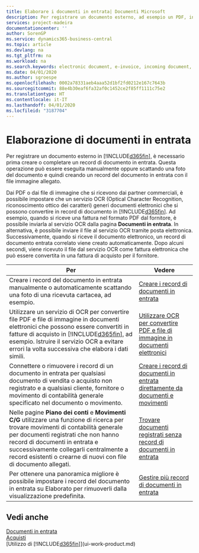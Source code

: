 ```yaml
---
title: Elaborare i documenti in entrata| Documenti Microsoft
description: Per registrare un documento esterno, ad esempio un PDF, in Business Central, è necessario prima creare o completare un record di documento in entrata.
services: project-madeira
documentationcenter: ''
author: SorenGP
ms.service: dynamics365-business-central
ms.topic: article
ms.devlang: na
ms.tgt_pltfrm: na
ms.workload: na
ms.search.keywords: electronic document, e-invoice, incoming document, OCR, ecommerce, document exchange, import invoice
ms.date: 04/01/2020
ms.author: sgroespe
ms.openlocfilehash: 0002a78331aeb4aaa52d1bf2fd0212e167c7643b
ms.sourcegitcommit: 88e4b30eaf6fa32af0c1452ce2f85ff1111c75e2
ms.translationtype: HT
ms.contentlocale: it-IT
ms.lasthandoff: 04/01/2020
ms.locfileid: "3187704"
---
```

# <a name="processing-incoming-documents"></a>Elaborazione di documenti in entrata
Per registrare un documento esterno in [!INCLUDE[d365fin](includes/d365fin_md.md)], è necessario prima creare o completare un record di documento in entrata. Questa operazione può essere eseguita manualmente oppure scattando una foto del documento e quindi creando un record del documento in entrata con il file immagine allegato.

Dai PDF o dai file di immagine che si ricevono dai partner commerciali, è possibile impostare che un servizio OCR (Optical Character Recognition, riconoscimento ottico dei caratteri) generi documenti elettronici che si possono convertire in record di documento in [!INCLUDE[d365fin](includes/d365fin_md.md)]. Ad esempio, quando si riceve una fattura nel formato PDF dal fornitore, è possibile inviarla al servizio OCR dalla pagina **Documenti in entrata**. In alternativa, è possibile inviare il file al servizio OCR tramite posta elettronica. Successivamente, quando si riceve il documento elettronico, un record di documento entrata correlato viene creato automaticamente. Dopo alcuni secondi, viene ricevuto il file dal servizio OCR come fattura elettronica che può essere convertita in una fattura di acquisto per il fornitore.

| Per | Vedere |
| --- | --- |
| Creare i record del documento in entrata manualmente o automaticamente scattando una foto di una ricevuta cartacea, ad esempio. |[Creare i record di documenti in entrata](across-how-create-income-document-records.md) |
| Utilizzare un servizio di OCR per convertire file PDF e file di immagine in documenti elettronici che possono essere convertiti in fatture di acquisto in [!INCLUDE[d365fin](includes/d365fin_md.md)], ad esempio. Istruire il servizio OCR a evitare errori la volta successiva che elabora i dati simili. |[Utilizzare OCR per convertire PDF e file di immagine in documenti elettronici](across-how-use-ocr-pdf-images-files.md) |
| Connettere o rimuovere i record di un documento in entrata per qualsiasi documento di vendita o acquisto non registrato e a qualsiasi cliente, fornitore o movimento di contabilità generale specificato nel documento o movimento. |[Creare i record di documenti in entrata direttamente da documenti e movimenti](across-how-connect-disconnect-income-document-records.md) |
| Nelle pagine **Piano dei conti** e **Movimenti C/G** utilizzare una funzione di ricerca per trovare movimenti di contabilità generale per documenti registrati che non hanno record di documenti in entrata e successivamente collegarli centralmente a record esistenti o crearne di nuovi con file di documento allegati. |[Trovare documenti registrati senza record di documenti in entrata](across-how-find-posted-documents-without-income-document-records.md) |
| Per ottenere una panoramica migliore è possibile impostare i record del documento in entrata su Elaborato per rimuoverli dalla visualizzazione predefinita. |[Gestire più record di documenti in entrata](across-how-manage-many-income-document-records.md) |

## <a name="see-also"></a>Vedi anche
[Documenti in entrata](across-income-documents.md)  
[Acquisti](purchasing-manage-purchasing.md)  
[Utilizzo di [!INCLUDE[d365fin](includes/d365fin_md.md)]](ui-work-product.md)
